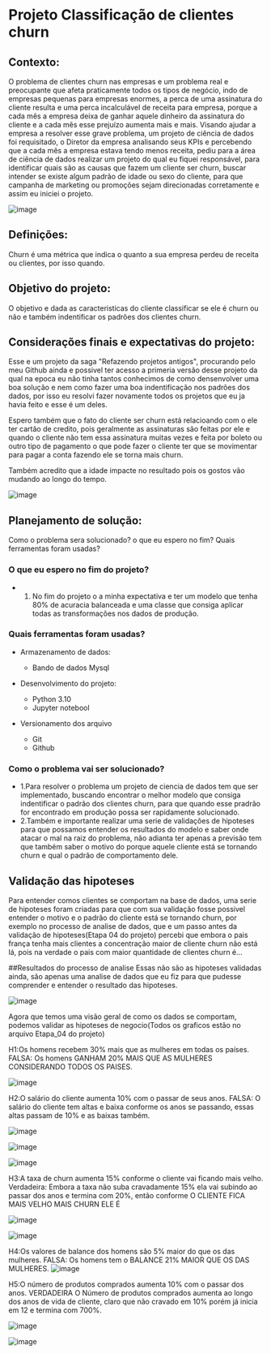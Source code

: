 # Projeto Classificação de clientes churn

## Contexto:
O problema de clientes churn nas empresas e um problema real e preocupante que afeta praticamente todos os tipos de negócio, indo de empresas pequenas para empresas enormes, a perca de uma assinatura do cliente resulta e uma perca incalculável de receita para empresa, porque a cada mês a empresa deixa de ganhar aquele dinheiro da assinatura do cliente e a cada mês esse prejuízo aumenta mais e mais.
Visando ajudar a empresa a resolver esse grave problema, um projeto de ciência de dados foi requisitado, o Diretor da empresa analisando seus KPIs e percebendo que a cada mês a empresa estava tendo menos receita, pediu para a área de ciência de dados realizar um projeto do qual eu fiquei responsável, para identificar quais são as causas que fazem um cliente ser churn, buscar intender se existe algum padrão de idade ou sexo do cliente, para que campanha de marketing ou promoções sejam direcionadas corretamente e assim eu iniciei o projeto.


![image](https://user-images.githubusercontent.com/92899088/193290682-4ff964ab-6df9-48e2-a05f-bbeee965e639.png)


## Definições:
Churn é uma métrica que indica o quanto a sua empresa perdeu de receita ou clientes, por isso quando.

## Objetivo do projeto:
O objetivo e dada as caracteristicas do cliente classificar se ele é churn ou não e também indentificar os padrões dos clientes churn.

## Considerações finais e expectativas do projeto:

Esse e um projeto da saga "Refazendo projetos antigos", procurando pelo meu Github ainda e possivel ter acesso a primeria versão desse projeto da qual na epoca eu não tinha tantos conhecimos de como densenvolver uma boa solução e nem como fazer uma boa indentificação nos padrões dos dados, por isso eu resolvi fazer novamente todos os projetos que eu ja havia feito e esse é um deles.

Espero também que o fato do cliente ser churn está relacioando com o ele ter cartão de credito, pois geralmente as assinaturas são feitas por ele e quando o cliente não tem essa assinatura muitas vezes e feita por boleto ou outro tipo de pagamento o que pode fazer o cliente ter que se movimentar para pagar a conta fazendo ele se torna mais churn.

Também acredito que a idade impacte no resultado pois os gostos vão mudando ao longo do tempo.

![image](https://user-images.githubusercontent.com/92899088/193292137-27e8a17a-7e81-4b8a-83e1-da5d78f3349b.png)


## Planejamento de solução:
Como o problema sera solucionado? o que eu espero no fim? Quais ferramentas foram usadas?

### O que eu espero no fim do projeto?
  - 1) No fim do projeto o a minha expectativa e ter um modelo que tenha 80% de acuracia balanceada  e uma classe que consiga aplicar todas as transformações nos dados de produção.
  
  
### Quais ferramentas foram usadas?

- Armazenamento de dados:
  - Bando de dados Mysql
 
- Desenvolvimento do projeto:
  - Python 3.10
  - Jupyter notebool
  
- Versionamento dos arquivo
  - Git
  - Github


### Como o problema vai ser solucionado?
- 1.Para resolver o problema um projeto de ciencia de dados tem que ser implementado, buscando encontrar o melhor modelo que consiga indentificar o padrão dos clientes churn, para que quando esse pradrão for encontrado em produção possa ser rapidamente solucionado.
- 2.Também e importante realizar uma serie de validações de hipoteses para que possamos entender os resultados do modelo e saber onde atacar o mal na raiz do problema, não adianta ter apenas a previsão tem que também saber o motivo do porque aquele cliente está se tornando churn e qual o padrão de comportamento dele.


## Validação das hipoteses
Para entender comos clientes se comportam na base de dados, uma serie de hipoteses foram criadas para que com sua validação fosse possivel entender o motivo e o padrão do cliente está se tornando churn, por exemplo no processo de analise de dados, que e um passo antes da validação de hipoteses(Etapa 04 do projeto) percebi que embora o pais frança tenha mais clientes a concentração maior de cliente churn não está lá, pois na verdade o pais com maior quantidade de clientes churn é...

##Resultados do processo de analise
Essas não são as hipoteses validadas ainda, são apenas uma analise de dados que eu fiz para que pudesse comprender e entender o resultado das hipoteses.

![image](https://user-images.githubusercontent.com/92899088/193597244-2f58fe01-4549-425e-8d4f-5f589949882f.png)


Agora que temos uma visão geral de como os dados se comportam, podemos validar as hipoteses de negocio(Todos os graficos estão no arquivo Etapa_04 do projeto)

H1:Os homens recebem 30% mais que as mulheres em todas os países.
FALSA: Os homens GANHAM 20% MAIS QUE AS MULHERES CONSIDERANDO TODOS OS PAISES.

![image](https://user-images.githubusercontent.com/92899088/193597798-c8133ba5-0c2e-4f0f-a2de-a904f47fcd54.png)

H2:O salário do cliente aumenta 10% com o passar de seus anos.
FALSA: O salário do cliente tem altas e baixa conforme os anos se passando, essas altas passam de 10% e as baixas também.

![image](https://user-images.githubusercontent.com/92899088/193597981-cd1e4865-506b-4455-bde6-3ea80dd706e3.png)

![image](https://user-images.githubusercontent.com/92899088/193598162-7e187832-1048-44e4-b954-5bdfad5b7bc6.png)

![image](https://user-images.githubusercontent.com/92899088/193598326-05c655c8-2291-4bcf-87ec-2a44881b94aa.png)


H3:A taxa de churn aumenta 15% conforme o cliente vai ficando mais velho.
Verdadeira: Embora a taxa não suba cravadamente 15% ela vai subindo ao passar dos anos e termina com 20%, então conforme O CLIENTE FICA MAIS VELHO MAIS CHURN ELE É

![image](https://user-images.githubusercontent.com/92899088/193598463-80df86ff-da52-4306-be37-3a7c2f5bf8af.png)

![image](https://user-images.githubusercontent.com/92899088/193598562-76dd7ccf-8c78-4583-b33b-11d4c6d5a95b.png)

H4:Os valores de balance dos homens são 5% maior do que os das mulheres.
FALSA: Os homens tem o BALANCE 21% MAIOR QUE OS DAS MULHERES.
![image](https://user-images.githubusercontent.com/92899088/193598793-f6cbcdd0-f2dc-4311-b7ed-e5eb25f428c2.png)

H5:O número de produtos comprados aumenta 10% com o passar dos anos.
VERDADEIRA O Número de produtos comprados aumenta ao longo dos anos de vida de cliente, claro que não cravado em 10% porém já inicia em 12 e termina com 700%.

![image](https://user-images.githubusercontent.com/92899088/193598991-3d1dcdc9-03d8-493c-91fb-cc6a36cdb6f1.png)

![image](https://user-images.githubusercontent.com/92899088/193599137-83866f93-8bf2-48b8-af05-8748255c2950.png)








